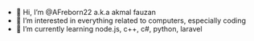 - 👋 Hi, I’m @AFreborn22 a.k.a akmal fauzan
- 👀 I’m interested in everything related to computers, especially coding
- 🌱 I’m currently learning node.js, c++, c#, python, laravel

<!---
AFreborn22/AFreborn22 is a ✨ special ✨ repository because its `README.md` (this file) appears on your GitHub profile.
You can click the Preview link to take a look at your changes.
--->
